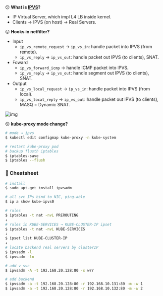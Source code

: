 :confused: **What is [IPVS](https://demonlee.tech/archives/2306001)?**

- IP Virtual Server, which impl L4 LB inside kernel.
- Clients → IPVS (on host) → Real Servers.



:confused: **Hooks in netfilter?**

- Input
  - `ip_vs_remote_request` → `ip_vs_in`: handle packet into IPVS (from remote).
  - `ip_vs_reply` → `ip_vs_out`: handle packet out IPVS (to clients), SNAT.
- Foward
  - `ip_vs_forward_icmp` → handle ICMP packet into IPVS.
  - `ip_vs_reply` → `ip_vs_out`: handle segment out IPVS (to clients), SNAT.
- Output
  - `ip_vs_local_request` → `ip_vs_in`: handle packet into IPVS (from local).
  - `ip_vs_local_reply` → `ip_vs_out`: handle packet out IPVS (to clients), MASQ = Dynamic SNAT.



![img](https://gitlab.com/jwkljh/img2023/-/raw/main/2306/ipvs-on-netfilter.png)



:confused: **kube-proxy mode change?**

```bash
# mode → ipvs
$ kubectl edit configmap kube-proxy -n kube-system

# restart kube-proxy pod
# backup flusth iptables
$ iptables-save
$ iptables --flush
```



### :bookmark_tabs: Cheatsheet

```bash
# install
$ sudo apt-get install ipvsadm

# all svc IPs bind to NIC, ping-able
$ ip a show kube-ipvs0
```

```bash
# rules
$ iptables -t nat -nvL PREROUTING
↓
# rules in KUBE-SERVICES → KUBE-CLUSTER-IP ipset
$ iptables -t nat -nvL KUBE-SERVICES 
↓
$ ipset list KUBE-CLUSTER-IP
↓
# locate backend real servers by clusterIP
$ ipvsadm -l
$ ipvsadm -ln
```

```bash
# add v svc
$ ipvsadm -A -t 192.168.20.128:80 -s wrr

# add backend
$ ipvsadm -a -t 192.168.20.128:80 -r 192.168.10.131:80 -m -w 1
$ ipvsadm -a -t 192.168.20.128:80 -r 192.168.10.132:80 -m -w 2
```

